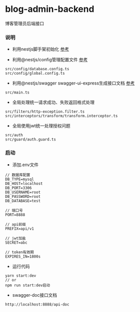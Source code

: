 # blog-admin-backend

博客管理员后端接口

### 说明

- 利用nestjs脚手架初始化 [参考](https://docs.nestjs.cn/6/firststeps?id=%e5%bb%ba%e7%ab%8b)

- 利用@nestjs/config管理配置文件 [参考](https://docs.nestjs.com/techniques/configuration)

```
src/config/database.config.ts
src/config/global.config.ts
```

- 利用@nestjs/swagger swagger-ui-express生成接口文档 [参考](https://docs.nestjs.cn/6/recipes?id=openapi-swagger)
```
src/main.ts
```
- 全局处理统一请求成功、失败返回格式处理 
```
src/filters/http-exception.filter.ts
src/interceptors/transform/transform.interceptor.ts
```

- 全局使用jwt统一处理授权问题

```
src/auth
src/guard/auth.guard.ts
```

### 启动
- 添加.env文件
```
// 数据库配置
DB_TYPE=mysql
DB_HOST=localhost
DB_PORT=3306
DB_USERNAME=root
DB_PASSWORD=root
DB_DATABASE=test

// 端口号
PORT=8888

// api前缀
PREFIX=api/v1

// jwt加盐
SECRET=abc

// token有效期
EXPIRES_IN=1800s
```
- 运行代码
```
yarn start:dev
// or
npm run start:dev启动
```
- swagger-doc接口文档
```
http://localhost:8888/api-doc
```
